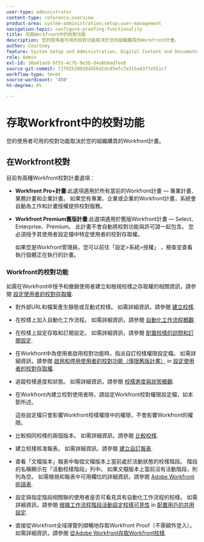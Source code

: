```yaml
---
user-type: administrator
content-type: reference;overview
product-area: system-administration;setup;user-management
navigation-topic: configure-proofing-functionality
title: 存取Workfront中的校對功能
description: 您的使用者可用的校對功能取決於您的組織購買的Workfront計畫。
author: Courtney
feature: System Setup and Administration, Digital Content and Documents
role: Admin
exl-id: 30a41ae9-9755-4c7b-9e3b-d4a8b0ad7ee8
source-git-commit: f2f825280204b56d2dc85efc7a315a4377e551c7
workflow-type: tm+mt
source-wordcount: '450'
ht-degree: 0%

---
```


# 存取Workfront中的校對功能

您的使用者可用的校對功能取決於您的組織購買的Workfront計畫。

## 在Workfront校對

目前有兩種Workfront校對計畫選項：

* **Workfront Pro+計畫**:此選項適用於所有當前的Workfront計畫 — 專業計畫、業務計畫和企業計畫。 如果您有專業、企業或企業的Workfront計畫，系統會自動為工作和計畫授權提供校對服務。
* **Workfront Premium舊版計畫**:此選項適用於舊版Workfront計畫 — Select、Enterprise、Premium。 此計畫不會自動將校對功能與許可證一起包含。 您必須授予其使用者設定檔中特定使用者的校對存取權。

   如果您是Workfront管理員，您可以前往「設定>系統>授權」 ，檢查並查看執行個體正在執行的計畫。

### Workfront的校對功能

如需在Workfront中授予和撤銷使用者建立和檢視校樣之存取權的相關資訊，請參閱 [設定使用者的校對存取權](../../../administration-and-setup/manage-workfront/configure-proofing/configure-a-users-proofing-access.md).

* 對外部URL和檔案產生靜態或互動式校樣。 如需詳細資訊，請參閱 [建立校樣](../../../review-and-approve-work/proofing/creating-proofs-within-workfront/create-proofs--in-wf.md).
* 在校樣上加入自動化工作流程。 如需詳細資訊，請參閱 [自動化工作流程概觀](../../../review-and-approve-work/proofing/proofing-overview/automated-workflow.md).
* 在校樣上設定存取和訂閱設定。 如需詳細資訊，請參閱 [配置校樣的訪問和訂閱設定](../../../review-and-approve-work/proofing/managing-proofs-within-workfront/configure-access-subscription-settings-proof.md).
* 在Workfront中為使用者啟用校對功能時，指派自訂校樣權限設定檔。 如需詳細資訊，請參閱 [啟用和停用使用者的校對功能（僅限舊版計畫）](../../../administration-and-setup/manage-workfront/configure-proofing/configure-a-users-proofing-access.md#enabling-and-disabling-proofing-for-a-user) in [設定使用者的校對存取權](../../../administration-and-setup/manage-workfront/configure-proofing/configure-a-users-proofing-access.md).
* 追蹤校樣進度和狀態。 如需詳細資訊，請參閱 [校樣進度與狀態概觀](../../../review-and-approve-work/proofing/proofing-overview/view-progress-status-proof.md).
* 在Workfront內建立校對使用者時，請設定Workfront校對權限設定檔，如本節所述。

   這些設定檔只會影響Workfront校樣權限中的權限，不會影響Workfront的權限。

* 比較相同校樣的兩個版本。 如需詳細資訊，請參閱 [比較校樣](../../../review-and-approve-work/proofing/reviewing-proofs-within-workfront/review-a-proof/compare-proofs.md).
* 建立校樣核准報表。 如需詳細資訊，請參閱  [建立自訂報表](../../../reports-and-dashboards/reports/creating-and-managing-reports/create-custom-report.md).
* 查看「文檔版本」報表中每個文檔版本上當前處於活動狀態的校樣階段。 階段的名稱顯示在「活動校樣階段」列中。 如果文檔版本上當前沒有活動階段，則列為空。 如需檢視和報表中可用欄位的詳細資訊，請參閱 [Adobe Workfront術語表](../../../workfront-basics/navigate-workfront/workfront-navigation/workfront-terminology-glossary.md).
* 設定與指定階段相關聯的使用者是否可看見具有自動化工作流程的校樣。 如需詳細資訊，請參閱 [根據工作流程階段活動設定校樣可見性](../../../administration-and-setup/manage-workfront/configure-proofing/configure-sharing-settings-users.md#configuring-proof-visibility-based-on-workflow-stage-activity) in  [配置用戶的共用設定](../../../administration-and-setup/manage-workfront/configure-proofing/configure-sharing-settings-users.md).
* 直接從Workfront全域導覽列順暢地存取Workfront Proof（不需額外登入）。 如需詳細資訊，請參閱 [從Adobe Workfront存取Workfront校樣](../../../review-and-approve-work/proofing/managing-proofs-within-workfront/access-wf-proof-in-workfront.md).

<!--
>[!NOTE]
>
>There are some capabilities included in Workfront Proof standalone that are not included in Proofing in Workfront. To learn more, see [Standalone Workfront Proof to Integrated Proofing in Workfront overview](../../../administration-and-setup/manage-workfront/configure-proofing/move-to-proofing-in-workfront.md)
-->
